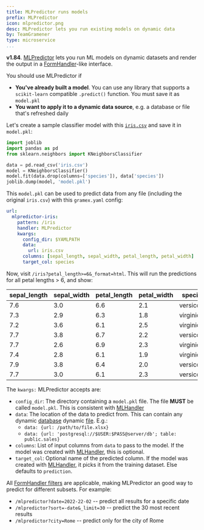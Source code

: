 ```yaml
---
title: MLPredictor runs models
prefix: MLPredictor
icon: mlpredictor.png
desc: MLPredictor lets you run existing models on dynamic data
by: TeamGramener
type: microservice
...
```



**v1.84**. [MLPredictor](.) lets you run ML models on dynamic datasets and render the output in a [FormHandler](../formhandler/)-like interface.

You should use MLPredictor if

- **You've already built a model**. You can use any library that supports a `scikit-learn` compatible `.predict()` function. You must save it as `model.pkl`
- **You want to apply it to a dynamic data source**, e.g. a database or file that's refreshed daily

Let's create a sample classifier model with this [`iris.csv`](../modelhandler/iris.csv) and save it in `model.pkl`:

```python
import joblib
import pandas as pd
from sklearn.neighbors import KNeighborsClassifier

data = pd.read_csv('iris.csv')
model = KNeighborsClassifier()
model.fit(data.drop(columns=['species']), data['species'])
joblib.dump(model, 'model.pkl')
```

This `model.pkl` can be used to predict data from any file (including the original `iris.csv`) with this `gramex.yaml` config:

```yaml
url:
  mlpredictor-iris:
    pattern: /iris
    handler: MLPredictor
    kwargs:
      config_dir: $YAMLPATH
      data:
        url: iris.csv
      columns: [sepal_length, sepal_width, petal_length, petal_width]
      target_col: species
```

Now, visit `/iris?petal_length>=6&_format=html`. This will run the predictions for all petal lengths > 6, and show:

| sepal_length | sepal_width | petal_length | petal_width | species    |
| ------------ | ----------- | ------------ | ----------- | ---------- |
| 7.6          | 3.0         | 6.6          | 2.1         | versicolor |
| 7.3          | 2.9         | 6.3          | 1.8         | virginica  |
| 7.2          | 3.6         | 6.1          | 2.5         | virginica  |
| 7.7          | 3.8         | 6.7          | 2.2         | versicolor |
| 7.7          | 2.6         | 6.9          | 2.3         | virginica  |
| 7.4          | 2.8         | 6.1          | 1.9         | virginica  |
| 7.9          | 3.8         | 6.4          | 2.0         | versicolor |
| 7.7          | 3.0         | 6.1          | 2.3         | versicolor |

The `kwargs:` MLPredictor accepts are:

- `config_dir`: The directory containing a `model.pkl` file. The file **MUST** be called `model.pkl`. This is consistent with [MLHandler](../mlhandler/)
- `data`: The location of the data to predict from. This can contain any dynamic [database](../formhandler/#supported-databases)
  dynamic [file](../formhandler/#supported-files). E.g.:
  - `data: {url: /path/to/file.xlsx}`
  - `data: {url: 'postgresql://$USER:$PASS@server/db'; table: public.sales}`
- `columns`: List of input columns from `data` to pass to the model. If the model was created with [MLHandler](../mlhandler/), this is optional.
- `target_col`: Optional name of the predicted column. If the model was created with [MLHandler](../mlhandler/), it picks it from the training dataset. Else defaults to `prediction`.


All [FormHandler filters](../formhandler/#formhandler-filters) are applicable, making MLPredictor an good way to predict for different  subsets. For example:

- `/mlpredictor?date=2022-22-02` -- predict all results for a specific date
- `/mlpredictor?sort=-date&_limit=30` -- predict the 30 most recent results
- `/mlpredictor?city=Rome` -- predict only for the city of Rome
